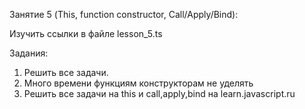 Занятие 5 (This, function constructor, Call/Apply/Bind):

Изучить ссылки в файле lesson_5.ts

Задания:
1) Решить все задачи.
2) Много времени функциям конструкторам не уделять
3) Решить все задачи на this и call,apply,bind на learn.javascript.ru 